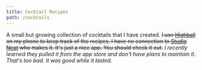 ```yaml
---
title: Cocktail Recipes
path: /cocktails
---
```


A small but growing collection of cocktails that I have created. <del>I use [Highball](http://www.studioneat.com/products/highball) on my phone to keep track of the recipes. I have no connection to [Studio Neat](http://www.studioneat.com/) who makes it. It's just a nice app. You should check it out.</del> 
_I recently learned they pulled it from the app store and don't have plans to maintain it. That's too bad. It was good while it lasted._